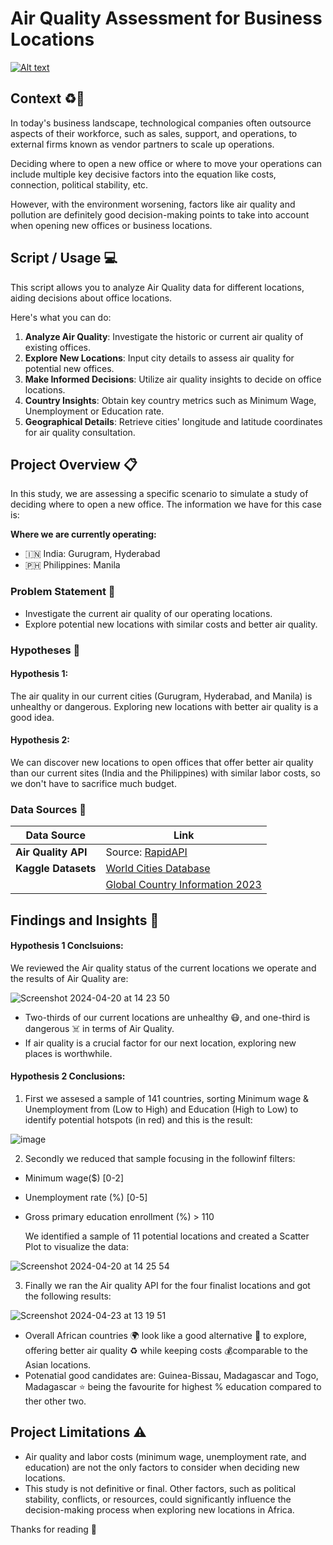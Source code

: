 # Air Quality Assessment for Business Locations
[![Alt text](https://www.epa.gov/sites/default/files/styles/medium/public/2021-05/aqaw_2021_0.png?itok=dMP6C0bR)](https://www.epa.gov/sites/default/files/styles/medium/public/2021-05/aqaw_2021_0.png?itok=dMP6C0bR)

## Context ♻️🏢

In today's business landscape, technological companies often outsource aspects of their workforce, such as sales, support, and operations, to external firms known as vendor partners to scale up operations.

Deciding where to open a new office or where to move your operations can include multiple key decisive factors into the equation like costs, connection, political stability, etc.

However, with the environment worsening, factors like air quality and pollution are definitely good decision-making points to take into account when opening new offices or business locations.

## Script / Usage 💻

This script allows you to analyze Air Quality data for different locations, aiding decisions about office locations. 

Here's what you can do:

1. **Analyze Air Quality**: Investigate the historic or current air quality of existing offices.
2. **Explore New Locations**: Input city details to assess air quality for potential new offices.
3. **Make Informed Decisions**: Utilize air quality insights to decide on office locations.
4. **Country Insights**: Obtain key country metrics such as Minimum Wage, Unemployment or Education rate. 
5. **Geographical Details**: Retrieve cities' longitude and latitude coordinates for air quality consultation.

## Project Overview 📋

In this study, we are assessing a specific scenario to simulate a study of deciding where to open a new office. The information we have for this case is:

**Where we are currently operating:**
- 🇮🇳 India: Gurugram, Hyderabad
- 🇵🇭 Philippines: Manila

### Problem Statement 🤔

- Investigate the current air quality of our operating locations.
- Explore potential new locations with similar costs and better air quality.

### Hypotheses 💭

#### Hypothesis 1:
The air quality in our current cities (Gurugram, Hyderabad, and Manila) is unhealthy or dangerous. Exploring new locations with better air quality is a good idea.

#### Hypothesis 2:
We can discover new locations to open offices that offer better air quality than our current sites (India and the Philippines) with similar labor costs, so we don't have to sacrifice much budget.

### Data Sources 💾 

| Data Source     | Link                                                  |
|-----------------|-------------------------------------------------------|
| **Air Quality API** | Source: [RapidAPI](https://rapidapi.com/weatherbit/api/air-quality/details)                                           |                                          |
| **Kaggle Datasets** | [World Cities Database](https://www.kaggle.com/datasets/max-mind/world-cities-database) |
|                  | [Global Country Information 2023](https://zenodo.org/records/8165229)    


## Findings and Insights 🎯

#### Hypothesis 1 Conclsuions:

We reviewed the Air quality status of the current locations we operate and the results of Air Quality are:

![Screenshot 2024-04-20 at 14 23 50](https://github.com/davarques/Air-Quality-Analysis/assets/160759223/cdab1b94-7291-468b-8ecb-0439416f3c57)

- Two-thirds of our current locations are unhealthy 😷, and one-third is dangerous ☠️ in terms of Air Quality.
- If air quality is a crucial factor for our next location, exploring new places is worthwhile.

#### Hypothesis 2 Conclusions:

1) First we assesed a sample of 141 countries, sorting Minimum wage & Unemployment from (Low to High) and Education 
(High to Low) to identify potential hotspots (in red) and this is the result:

![image](https://github.com/davarques/Air-Quality-Analysis/assets/160759223/9f7f0281-927a-467a-81d7-9c8347d54be3)

2) Secondly we reduced that sample focusing in the followinf filters:

- Minimum wage($) [0-2]
- Unemployment rate (%) [0-5]
- Gross primary education enrollment (%) > 110

  We identified a sample of 11 potential locations and created a Scatter Plot to visualize the data:

![Screenshot 2024-04-20 at 14 25 54](https://github.com/davarques/Air-Quality-Analysis/assets/160759223/61d58a9e-e04b-48c2-af68-b87f23657f9b)

3) Finally we ran the Air quality API for the four finalist locations and got the following results:

![Screenshot 2024-04-23 at 13 19 51](https://github.com/davarques/Air-Quality-Analysis/assets/160759223/f0a430bf-e02f-4960-aafa-7d2f9f5b0fc0)

- Overall African countries 🌍 look like a good alternative 🔄 to explore, offering better air quality ♻️ while keeping costs 💰comparable to the Asian locations.
- Potenatial good candidates are: Guinea-Bissau, Madagascar and Togo, Madagascar ⭐ being the favourite for highest % education compared to ther other two. 

## Project Limitations ⚠️
- Air quality and labor costs (minimum wage, unemployment rate, and education) are not the only factors to consider when deciding new locations.
- This study is not definitive or final. Other factors, such as political stability, conflicts, or resources, could significantly influence the decision-making process when exploring new locations in Africa.

Thanks for reading 🙂
